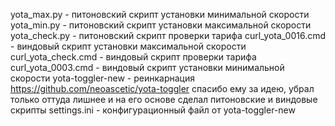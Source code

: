yota_max.py - питоновский скрипт установки минимальной скорости
yota_min.py - питоновский скрипт установки максимальной скорости
yota_check.py - питоновский скрипт проверки тарифа
curl_yota_0016.cmd - виндовый скрипт установки максимальной скорости
curl_yota_check.cmd - виндовый скрипт проверки тарифа
curl_yota_0003.cmd - виндовый скрипт установки минимальной скорости
yota-toggler-new - реинкарнация https://github.com/neoascetic/yota-toggler спасибо ему за идею, убрал только оттуда лишнее и на его основе сделал питоновские и виндовые скрипты
settings.ini - конфигурационный файл от yota-toggler-new
